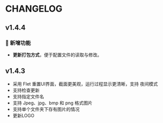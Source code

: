 

# CHANGELOG

<!-- ### 🎉 新增功能
- 添加了对新文件格式的支持。
- 增加了自动保存功能，防止数据丢失。

### 🚀 改进
- 优化了代码结构，提升了运行效率。
- 改进了用户界面，使其更加直观易用。

### 修复
- 修复了在特定情况下程序崩溃的问题。
- 修正了若干已知的bug。

### 其他
- 新增 CHANGELOG.md 文件，用于记录版本更新日志。
 -->

## v1.4.4

### 🎉 新增功能

- **更新打包方式**，便于配置文件的读取与修改。

## v1.4.3

- 采用 Flet 重置UI界面，截面更美观，运行过程显示更清晰，支持 夜间模式
- 支持检查更新
- 支持指定文件名
- 支持 Jpeg、jpg、bmp 和 png 格式图片
- 支持单个文件夹下存有图片的情况
- 更新LOGO
